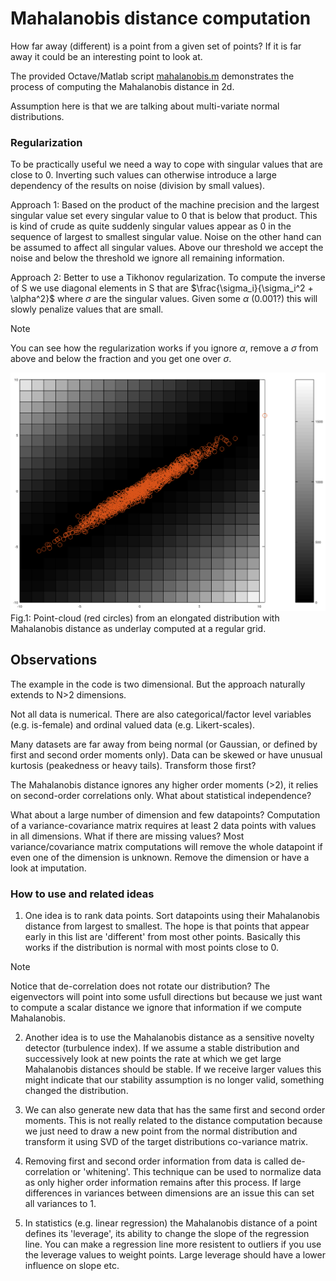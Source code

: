 # Mahalanobis distance computation

How far away (different) is a point from a given set of points? If it is far away it could be an interesting point to look at.

The provided Octave/Matlab script [mahalanobis.m](https://github.com/HaukeBartsch/outliers/blob/main/mahalanobis.m) demonstrates the process of computing the Mahalanobis distance in 2d.

Assumption here is that we are talking about multi-variate normal distributions.

### Regularization

To be practically useful we need a way to cope with singular values that are close to 0. Inverting such values can otherwise introduce a large dependency of the results on noise (division by small values).

Approach 1: Based on the product of the machine precision and the largest singular value set every singular value to 0 that is below that product. This is kind of crude as quite suddenly singular values appear as 0 in the sequence of largest to smallest singular value. Noise on the other hand can be assumed to affect all singular values. Above our threshold we accept the noise and below the threshold we ignore all remaining information.

Approach 2: Better to use a Tikhonov regularization. To compute the inverse of S we use diagonal elements in S that are $\frac{\sigma_i}{\sigma_i^2 + \alpha^2}$ where $\sigma$ are the singular values. Given some $\alpha$ (0.001?) this will slowly penalize values that are small.

> [!NOTE]
> You can see how the regularization works if you ignore $\alpha$, remove a $\sigma$ from above and below the fraction and you get one over $\sigma$.


![distance as color background with point-cloud](https://github.com/HaukeBartsch/outliers/blob/main/images/distance_overlay.png)
Fig.1: Point-cloud (red circles) from an elongated distribution with Mahalanobis distance as underlay computed at a regular grid.


## Observations

The example in the code is two dimensional. But the approach naturally extends to N>2 dimensions.

Not all data is numerical. There are also categorical/factor level variables (e.g. is-female) and ordinal valued data (e.g. Likert-scales).

Many datasets are far away from being normal (or Gaussian, or defined by first and second order moments only). Data can be skewed or have unusual kurtosis (peakedness or heavy tails). Transform those first?

The Mahalanobis distance ignores any higher order moments (>2), it relies on second-order correlations only. What about statistical independence?

What about a large number of dimension and few datapoints? Computation of a variance-covariance matrix requires at least 2 data points with values in all dimensions. What if there are missing values? Most variance/covariance matrix computations will remove the whole datapoint if even one of the dimension is unknown. Remove the dimension or have a look at imputation.

### How to use and related ideas

1) One idea is to rank data points. Sort datapoints using their Mahalanobis distance from largest to smallest. The hope is that points that appear early in this list are 'different' from most other points. Basically this works if the distribution is normal with most points close to 0.

> [!NOTE]
> Notice that de-correlation does not rotate our distribution? The eigenvectors will point into some usfull directions but because we just want to compute a scalar distance we ignore that information if we compute Mahalanobis.

2) Another idea is to use the Mahalanobis distance as a sensitive novelty detector (turbulence index). If we assume a stable distribution and successively look at new points the rate at which we get large Mahalanobis distances should be stable. If we receive larger values this might indicate that our stability assumption is no longer valid, something changed the distribution.

3) We can also generate new data that has the same first and second order moments. This is not really related to the distance computation because we just need to draw a new point from the normal distribution and transform it using SVD of the target 
distributions co-variance matrix.

4) Removing first and second order information from data is called de-correlation or 'whitening'. This technique can be used to normalize data as only higher order information remains after this process. If large differences in variances between dimensions are an issue this can set all variances to 1.

5) In statistics (e.g. linear regression) the Mahalanobis distance of a point defines its 'leverage', its ability to change the slope of the regression line. You can make a regression line more resistent to outliers if you use the leverage values to weight points. Large leverage should have a lower influence on slope etc.
